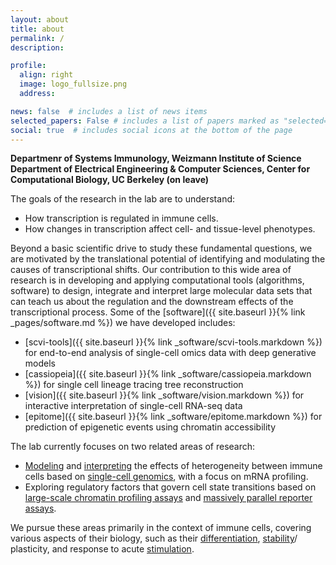 ```yaml
---
layout: about
title: about
permalink: /
description:

profile:
  align: right
  image: logo_fullsize.png
  address:

news: false  # includes a list of news items
selected_papers: False # includes a list of papers marked as "selected={true}"
social: true  # includes social icons at the bottom of the page
---
```



**Departmenr of Systems Immunology, Weizmann Institute of Science <br>
Department of Electrical Engineering & Computer Sciences, Center for Computational Biology, UC Berkeley (on leave)**

<!-- <img align="right" height="225px" src="assets/img/logo_fullsize.png"> -->

<!--
We are an interdisciplinary group, with interests in statistical machine learning, algorithms, T cell biology and cancer immunology.<br>
We are taking a data- centric perspective on studying how changes in transcription are associated with molecular and cellular phenotypes in immunity and cancer. In that capacity, our group is developing computational tools and leverages single cell genomics to reach a better understanding of the factors that contribute to variability between cells (e.g, 
metabolic activity, 
chromatin structure, 
microenvironment) 
and their broader implications (e.g., in 
autoimmunity). <p>

Examples [software]({{ site.baseurl }}{% link _pages/software.md %}) projects in the lab include:

- [scvi-tools]({{ site.baseurl }}{% link _software/scvi-tools.markdown %}) for end-to-end analysis of single-cell omics data with deep generative models
- [cassiopeia]({{ site.baseurl }}{% link _software/cassiopeia.markdown %}) for single cell lineage tracing tree reconstruction
- [vision]({{ site.baseurl }}{% link _software/vision.markdown %}) for interactive interpretation of single cell RNA-seq data
- [epitome]({{ site.baseurl }}{% link _software/epitome.markdown %}) for prediction of epigenetic events using chromatin accessibility
-->
The goals of the research in the lab are to understand:

- How transcription is regulated in immune cells.
- How changes in transcription affect cell- and tissue-level phenotypes.

Beyond a basic scientific drive to study these fundamental questions, we are motivated by the translational potential of identifying and modulating the causes of transcriptional shifts. Our contribution to this wide area of research is in developing and applying computational tools (algorithms, software) to design, integrate and interpret large molecular data sets that can teach us about the regulation and the downstream effects of the transcriptional process. Some of the [software]({{ site.baseurl }}{% link _pages/software.md %}) we have developed includes:

- [scvi-tools]({{ site.baseurl }}{% link _software/scvi-tools.markdown %}) for end-to-end analysis of single-cell omics data with deep generative models
- [cassiopeia]({{ site.baseurl }}{% link _software/cassiopeia.markdown %}) for single cell lineage tracing tree reconstruction
- [vision]({{ site.baseurl }}{% link _software/vision.markdown %}) for interactive interpretation of single-cell RNA-seq data
- [epitome]({{ site.baseurl }}{% link _software/epitome.markdown %}) for prediction of epigenetic events using chromatin accessibility

The lab currently focuses on two related areas of research:

- [Modeling](https://www.nature.com/articles/s41592-018-0229-2) and [interpreting](https://nature-research-under-consideration.nature.com/users/37265-nature-communications/posts/48921-integrated-single-cell-analysis-of-blood-and-cerebrospinal-fluid-leukocytes-in-multiple-sclerosis) the effects of heterogeneity between immune cells based on [single-cell genomics](https://www.nature.com/articles/nbt.3711), with a focus on mRNA profiling.
- Exploring regulatory factors that govern cell state transitions based on [large-scale chromatin profiling assays](https://www.ncbi.nlm.nih.gov/pubmed/27789799) and [massively parallel reporter assays](https://www.cell.com/cell-stem-cell/pdfExtended/S1934-5909(19)30421-7).

We pursue these areas primarily in the context of immune cells, covering various aspects of their biology, such as their [differentiation](http://www.nature.com/nature/journal/v496/n7446/full/nature11981.html), [stability](http://www.nature.com/nature/journal/vaop/ncurrent/full/nature11984.html)/ plasticity, and response to acute [stimulation](http://www.cell.com/molecular-cell/retrieve/pii/S1097276512006570).


<!-- The lab is part of the Department of Electrical Engineering & Computer Sciences and the Center for Computational Biology at UC Berkeley. -->


<!-- Write your biography here. Tell the world about yourself. Link to your favorite [subreddit](http://reddit.com){:target="\_blank"}. You can put a picture in, too. The code is already in, just name your picture `prof_pic.jpg` and put it in the `img/` folder.

Put your address / P.O. box / other info right below your picture. You can also disable any these elements by editing `profile` property of the YAML header of your `_pages/about.md`. Edit `_bibliography/papers.bib` and Jekyll will render your [publications page](/al-folio/publications/) automatically.

Link to your social media connections, too. This theme is set up to use [Font Awesome icons](http://fortawesome.github.io/Font-Awesome/){:target="\_blank"} and [Academicons](https://jpswalsh.github.io/academicons/){:target="\_blank"}, like the ones below. Add your Facebook, Twitter, LinkedIn, Google Scholar, or just disable all of them. -->
